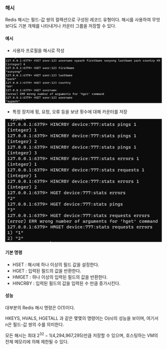 ### 해시

Redis 해시는 필드-값 쌍의 컬렉션으로 구성된 레코드 유형이다.
해시를 사용하여 무엇보다도 기본 개체를 나타내거나 카운터 그룹을 저장할 수 있다.

#### 예시

- 사용자 프로필을 해시로 작성

![img_27.png](img/img_27.png)

- 특정 장치에 핑, 요청, 오류 등을 보낸 횟수에 대해 카운터를 저장

![img_28.png](img/img_28.png)

#### 기본 명령

- HSET : 해시에 하나 이상의 필드 값을 설정한다.
- HGET : 입력된 필드의 값을 반환한다.
- HMGET : 하나 이상의 입력된 필드의 값을 반환한다.
- HINCRBY : 입력된 필드의 값을 입력된 수 만큼 증가시킨다.

#### 성능

대부분의 Redis 해시 명령은 O(1)이다.

HKEYS, HVALS, HGETALL 과 같은 몇몇의 명령어는 O(n)의 성능을 보이며, 여기서 n은 필드-값 쌍의 수를 의미한다.

모든 해시는 최대 $2^{32}-1$(4,294,967,295)만큼 저장할 수 있으며, 호스팅하는 VM의 전체 메모리에 의해 제한될 수 있다.
